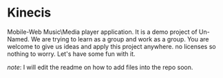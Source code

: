 # Kinecis
Mobile-Web Music\Media player application. It is a demo project of Un-Named. We are trying to learn as a group and work as a group.
You are welcome to give us ideas and apply this project anywhere. no licenses so nothing to worry. 
Let's have some fun with it. 

*note*: I will edit the readme on how to add files into the repo soon.
